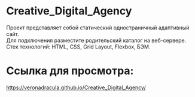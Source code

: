 # Creative_Digital_Agency  
  
Проект представляет собой статический одностраничный адаптивный сайт.    
Для подключения разместите родительский каталог на веб-сервере.      
Стек технологий: HTML, CSS, Grid Layout, Flexbox, БЭМ.    

# Ссылка для просмотра:    
https://veronadracula.github.io/Creative_Digital_Agency/

